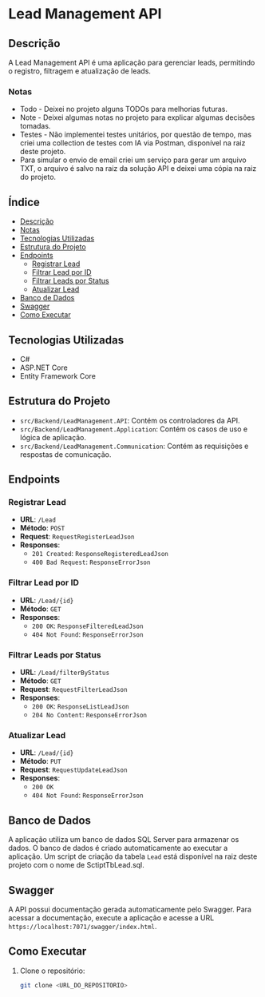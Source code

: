 # Lead Management API

## Descrição

A Lead Management API é uma aplicação para gerenciar leads, permitindo o registro, filtragem e atualização de leads.

### Notas

- Todo - Deixei no projeto alguns TODOs para melhorias futuras.
- Note - Deixei algumas notas no projeto para explicar algumas decisões tomadas.
- Testes - Não implementei testes unitários, por questão de tempo, mas criei uma collection de testes com IA via Postman, disponível na raiz deste projeto.
- Para simular o envio de email criei um serviço para gerar um arquivo TXT, o arquivo é salvo na raiz da solução API e deixei uma cópia na raiz do projeto.

## Índice

- [Descrição](#descrição)
- [Notas](#notas)
- [Tecnologias Utilizadas](#tecnologias-utilizadas)
- [Estrutura do Projeto](#estrutura-do-projeto)
- [Endpoints](#endpoints)
  - [Registrar Lead](#registrar-lead)
  - [Filtrar Lead por ID](#filtrar-lead-por-id)
  - [Filtrar Leads por Status](#filtrar-leads-por-status)
  - [Atualizar Lead](#atualizar-lead)
- [Banco de Dados](#banco-de-dados)
- [Swagger](#swagger)
- [Como Executar](#como-executar)

## Tecnologias Utilizadas

- C#
- ASP.NET Core
- Entity Framework Core

## Estrutura do Projeto

- `src/Backend/LeadManagement.API`: Contém os controladores da API.
- `src/Backend/LeadManagement.Application`: Contém os casos de uso e lógica de aplicação.
- `src/Backend/LeadManagement.Communication`: Contém as requisições e respostas de comunicação.

## Endpoints

### Registrar Lead

- **URL**: `/Lead`
- **Método**: `POST`
- **Request**: `RequestRegisterLeadJson`
- **Responses**:
    - `201 Created`: `ResponseRegisteredLeadJson`
    - `400 Bad Request`: `ResponseErrorJson`

### Filtrar Lead por ID

- **URL**: `/Lead/{id}`
- **Método**: `GET`
- **Responses**:
    - `200 OK`: `ResponseFilteredLeadJson`
    - `404 Not Found`: `ResponseErrorJson`

### Filtrar Leads por Status

- **URL**: `/Lead/filterByStatus`
- **Método**: `GET`
- **Request**: `RequestFilterLeadJson`
- **Responses**:
    - `200 OK`: `ResponseListLeadJson`
    - `204 No Content`: `ResponseErrorJson`

### Atualizar Lead

- **URL**: `/Lead/{id}`
- **Método**: `PUT`
- **Request**: `RequestUpdateLeadJson`
- **Responses**:
    - `200 OK`
    - `404 Not Found`: `ResponseErrorJson`

## Banco de Dados

A aplicação utiliza um banco de dados SQL Server para armazenar os dados. O banco de dados é criado automaticamente ao executar a aplicação.
Um script de criação da tabela `Lead` está disponível na raiz deste projeto com o nome de SctiptTbLead.sql.

## Swagger

A API possui documentação gerada automaticamente pelo Swagger. 
Para acessar a documentação, execute a aplicação e acesse a URL 
`https://localhost:7071/swagger/index.html`.

## Como Executar

1. Clone o repositório:
   ```sh
   git clone <URL_DO_REPOSITORIO>